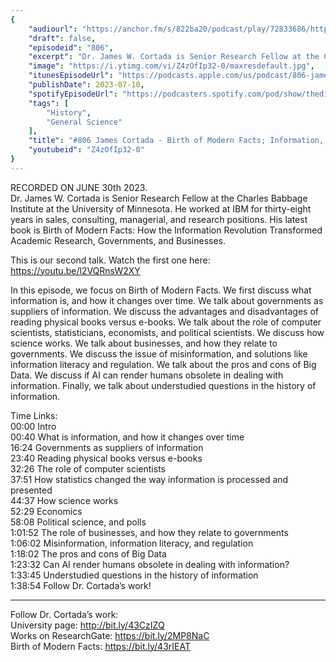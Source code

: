 ```yaml
---
{
	"audiourl": "https://anchor.fm/s/822ba20/podcast/play/72833686/https%3A%2F%2Fd3ctxlq1ktw2nl.cloudfront.net%2Fstaging%2F2023-5-30%2F81f01eae-ce81-9581-bf11-e46226990f1b.m4a",
	"draft": false,
	"episodeid": "806",
	"excerpt": "Dr. James W. Cortada is Senior Research Fellow at the Charles Babbage Institute at the University of Minnesota. He worked at IBM for thirty-eight years in sales, consulting, managerial, and research positions. His latest book is Birth of Modern Facts: How the Information Revolution Transformed Academic Research, Governments, and Businesses. ",
	"image": "https://i.ytimg.com/vi/Z4zOfIp32-0/maxresdefault.jpg",
	"itunesEpisodeUrl": "https://podcasts.apple.com/us/podcast/806-james-cortada-birth-of-modern-facts-information/id1451347236?i=1000620621918&uo=4",
	"publishDate": 2023-07-10,
	"spotifyEpisodeUrl": "https://podcasters.spotify.com/pod/show/thedissenter/episodes/806-James-Cortada---Birth-of-Modern-Facts-Information--Government--Business--and-Science-e26d76m",
	"tags": [
		"History",
		"General Science"
	],
	"title": "#806 James Cortada - Birth of Modern Facts; Information, Government, Business, and Science",
	"youtubeid": "Z4zOfIp32-0"
}
---
```

RECORDED ON JUNE 30th 2023.  
Dr. James W. Cortada is Senior Research Fellow at the Charles Babbage Institute at the University of Minnesota. He worked at IBM for thirty-eight years in sales, consulting, managerial, and research positions. His latest book is Birth of Modern Facts: How the Information Revolution Transformed Academic Research, Governments, and Businesses. 

This is our second talk. Watch the first one here: https://youtu.be/l2VQRnsW2XY

In this episode, we focus on Birth of Modern Facts. We first discuss what information is, and how it changes over time. We talk about governments as suppliers of information. We discuss the advantages and disadvantages of reading physical books versus e-books. We talk about the role of computer scientists, statisticians, economists, and political scientists. We discuss how science works. We talk about businesses, and how they relate to governments. We discuss the issue of misinformation, and solutions like information literacy and regulation. We talk about the pros and cons of Big Data. We discuss if AI can render humans obsolete in dealing with information. Finally, we talk about understudied questions in the history of information.

Time Links:  
<time>00:00</time> Intro  
<time>00:40</time> What is information, and how it changes over time  
<time>16:24</time> Governments as suppliers of information  
<time>23:40</time> Reading physical books versus e-books  
<time>32:26</time> The role of computer scientists  
<time>37:51</time> How statistics changed the way information is processed and presented  
<time>44:37</time> How science works  
<time>52:29</time> Economics  
<time>58:08</time> Political science, and polls  
<time>1:01:52</time> The role of businesses, and how they relate to governments  
<time>1:06:02</time> Misinformation, information literacy, and regulation  
<time>1:18:02</time> The pros and cons of Big Data  
<time>1:23:32</time> Can AI render humans obsolete in dealing with information?  
<time>1:33:45</time> Understudied questions in the history of information  
<time>1:38:54</time> Follow Dr. Cortada’s work!

---

Follow Dr. Cortada’s work:  
University page: http://bit.ly/43CzIZQ  
Works on ResearchGate: https://bit.ly/2MP8NaC  
Birth of Modern Facts: https://bit.ly/43rIEAT
